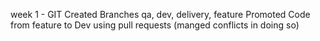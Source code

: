 week 1 - GIT
Created Branches qa, dev, delivery, feature
Promoted Code from feature to Dev using pull requests (manged conflicts in doing so)
